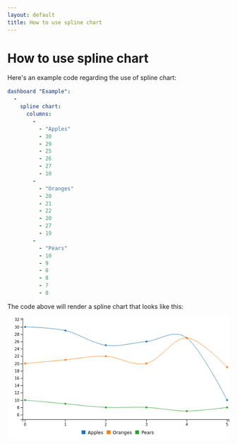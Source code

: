 ```yaml
---
layout: default
title: How to use spline chart
---
```


# How to use spline chart
Here's an example code regarding the use of spline chart: 

```yaml
dashboard "Example": 
  - 
    spline chart: 
      columns: 
        - 
          - "Apples"
          - 30
          - 29
          - 25
          - 26
          - 27
          - 10
        - 
          - "Oranges"
          - 20
          - 21
          - 22
          - 20
          - 27
          - 19
        - 
          - "Pears"
          - 10
          - 9
          - 8
          - 8
          - 7
          - 8

```
The code above will render a spline chart that looks like this:

![](../screenshots/spline_chart.png)
